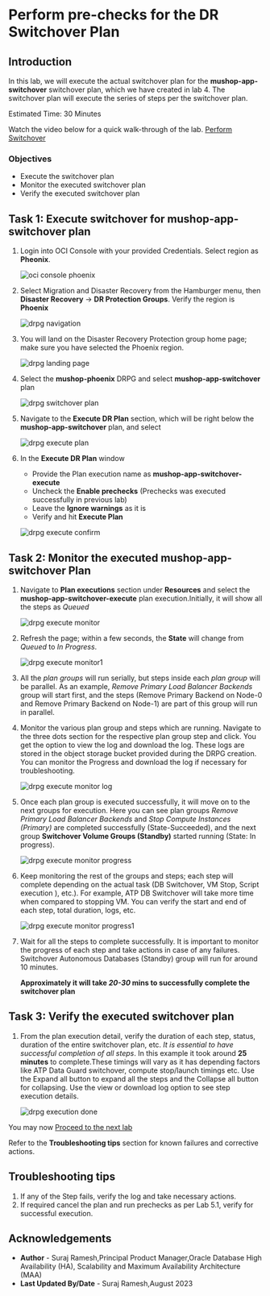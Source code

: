 # Perform pre-checks for the DR Switchover Plan

## Introduction

In this lab, we will execute the actual switchover plan for the **mushop-app-switchover** switchover plan, which we have created in lab 4. The switchover plan will execute the series of steps per the switchover plan.

Estimated Time: 30 Minutes

Watch the video below for a quick walk-through of the lab.
[Perform Switchover](videohub:1_0gkqcad2)

### Objectives

- Execute the switchover plan
- Monitor the executed switchover plan
- Verify the executed switchover plan

## Task 1: Execute switchover for mushop-app-switchover plan

1.  Login into OCI Console with your provided Credentials. Select region as **Pheonix**.

    ![oci console phoenix](./images/phoenix-region-new.png)

2.  Select Migration and Disaster Recovery from the Hamburger menu, then **Disaster Recovery** -> **DR Protection Groups**. Verify the region is **Phoenix**

    ![drpg navigation](./images/phoenix-drpgpage-new.png)

3.  You will land on the Disaster Recovery Protection group home page; make sure you have selected the Phoenix region.

    ![drpg landing page](./images/drpg-status-phoenix-new.png)

4.  Select the **mushop-phoenix** DRPG and select **mushop-app-switchover** plan

    ![drpg switchover plan](./images/phoenix-drplan-created-new.png)

5.  Navigate to the **Execute DR Plan** section, which will be right below the **mushop-app-switchover** plan, and select

    ![drpg execute plan](./images/phoenix-execute-plan-new.png)

6.  In the **Execute DR Plan** window

    - Provide the Plan execution name as **mushop-app-switchover-execute**
    - Uncheck the **Enable prechecks**  (Prechecks was executed successfully in previous lab)
    - Leave the **Ignore warnings** as it is
    - Verify and hit **Execute Plan**

    ![drpg execute confirm](./images/phoenix-execute-run-1-new.png)

## Task 2: Monitor the executed mushop-app-switchover Plan

1.  Navigate to **Plan executions** section under **Resources** and select the **mushop-app-switchover-execute** plan execution.Initially, it will show all the steps as *Queued*

    ![drpg execute monitor](./images/phoenix-execute-queued-new.png)

2.  Refresh the page; within a few seconds, the **State** will change from *Queued* to *In Progress*.

    ![drpg execute monitor1](./images/phoenix-execute-inprogress-new.png)

3.  All the *plan groups* will run serially, but steps inside each *plan group* will be parallel. As an example, *Remove Primary Load Balancer Backends* group will start first, and the steps (Remove Primary Backend on Node-0 and Remove Primary Backend on Node-1) are part of this group will run in parallel.

4.  Monitor the various plan group and steps which are running. Navigate to the three dots section for the respective plan group step and click. You get the option to view the log and download the log. These logs are stored in the object storage bucket provided during the DRPG creation. You can monitor the Progress and download the log if necessary for troubleshooting.

    ![drpg execute monitor log](./images/phoenix-execute-viewlog-new.png)

5.  Once each plan group is executed successfully, it will move on to the next groups for execution. Here you can see plan groups *Remove Primary Load Balancer Backends* and *Stop Compute Instances (Primary)* are completed successfully (State-Succeeded), and the next group **Switchover Volume Groups (Standby)** started running (State: In progress).

    ![drpg execute monitor progress](./images/phoenix-execute-moving-new.png)

6.  Keep monitoring the rest of the groups and steps; each step will complete depending on the actual task (DB Switchover, VM Stop, Script execution ), etc.). For example, ATP DB Switchover will take more time when compared to stopping VM. You can verify the start and end of each step, total duration, logs, etc.

    ![drpg execute monitor progress1 ](./images/phoenix-execute-moving1-new.png)

7.  Wait for all the steps to complete successfully.  It is important to monitor the progress of each step and take actions in case of any failures.  Switchover Autonomous Databases (Standby) group will run for around 10 minutes. 

    **Approximately it will take *20-30* mins to successfully complete the switchover plan**

## Task 3: Verify the executed switchover plan

1.  From the plan execution detail, verify the duration of each step, status, duration of the entire switchover plan, etc. *It is essential to have successful completion of all steps*. In this example it took around **25 minutes** to complete.These timings will vary as it has depending factors like ATP Data Guard switchover, compute stop/launch timings etc. Use the Expand all button to expand all the steps and the Collapse all button for collapsing. Use the view or download log option to see step execution details.

    ![drpg execution done](./images/phoenix-execute-done-new.png)

You may now [Proceed to the next lab](#next)

Refer to the **Troubleshooting tips** section for known failures and corrective actions.

## Troubleshooting tips

1. If any of the Step fails, verify the log and take necessary actions.
2. If required cancel the plan and run prechecks as per Lab 5.1, verify for successful execution.

## Acknowledgements

- **Author** - Suraj Ramesh,Principal Product Manager,Oracle Database High Availability (HA), Scalability and Maximum Availability Architecture (MAA)
- **Last Updated By/Date** - Suraj Ramesh,August 2023
